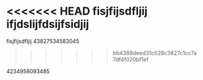 <<<<<<< HEAD
fisjfijsdfljij ifjdslijfdsijfsidjij
=======
fisjfijsdfljij 43827534583045
>>>>>>> bb4388deed31c028c3827c1cc7a7df4f020bf1ef


4234958093485